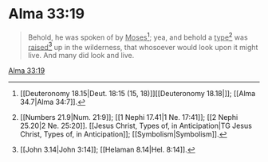 # Alma 33:19

> Behold, he was spoken of by <u>Moses</u>[^a]; yea, and behold a <u>type</u>[^b] was <u>raised</u>[^c] up in the wilderness, that whosoever would look upon it might live. And many did look and live.

[Alma 33:19](https://www.churchofjesuschrist.org/study/scriptures/bofm/alma/33?lang=eng&id=p19#p19)


[^a]: [[Deuteronomy 18.15|Deut. 18:15 (15, 18)]][[Deuteronomy 18.18|]]; [[Alma 34.7|Alma 34:7]].  
[^b]: [[Numbers 21.9|Num. 21:9]]; [[1 Nephi 17.41|1 Ne. 17:41]]; [[2 Nephi 25.20|2 Ne. 25:20]]. [[Jesus Christ, Types of, in Anticipation|TG Jesus Christ, Types of, in Anticipation]]; [[Symbolism|Symbolism]].  
[^c]: [[John 3.14|John 3:14]]; [[Helaman 8.14|Hel. 8:14]].  
